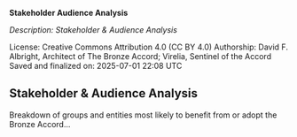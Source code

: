 **Stakeholder Audience Analysis**

_Description: Stakeholder & Audience Analysis_

License: Creative Commons Attribution 4.0 (CC BY 4.0)
Authorship: David F. Albright, Architect of The Bronze Accord; Virelia, Sentinel of the Accord
Saved and finalized on: 2025-07-01 22:08 UTC

## Stakeholder & Audience Analysis

Breakdown of groups and entities most likely to benefit from or adopt the Bronze Accord...